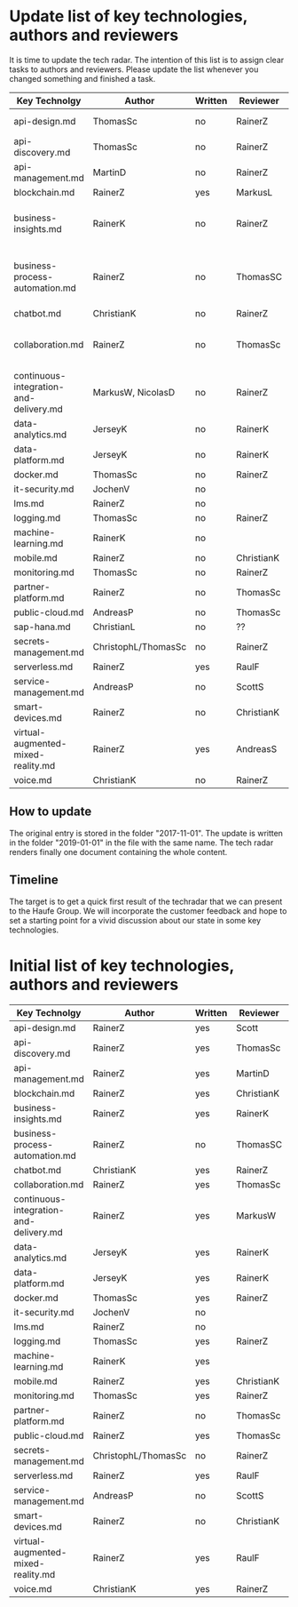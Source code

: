﻿# Update list of key technologies, authors and reviewers #

It is time to update the tech radar.
The intention of this list is to assign clear tasks to authors and reviewers.
Please update the list whenever you changed something and finished a task.

Key Technolgy                              | Author             | Written | Reviewer   | Reviewed | State
-------------------------------------------|--------------------|---------|------------|----------|----------------------------
api-design.md                              | ThomasSc           | no      | RainerZ    | no       | no update needed
api-discovery.md                           | ThomasSc           | no      | RainerZ    | no       | update 
api-management.md                          | MartinD            | no      | RainerZ    | no       | update
blockchain.md                              | RainerZ            | yes     | MarkusL    | yes      | update
business-insights.md                       | RainerK            | no      | RainerZ    | no       | ask RainerK and ThomasSc
business-process-automation.md             | RainerZ            | no      | ThomasSC   | no       | update - ask lexoffice and Larissa Wissmann
chatbot.md                                 | ChristianK         | no      | RainerZ    | no       | update
collaboration.md                           | RainerZ            | no      | ThomasSc   | no       | update needed (People.Os, lexoffice)
continuous-integration-and-delivery.md     | MarkusW, NicolasD  | no      | RainerZ    | no       | update
data-analytics.md                          | JerseyK            | no      | RainerK    | no       | update
data-platform.md                           | JerseyK            | no      | RainerK    | no       | update
docker.md                                  | ThomasSc           | no      | RainerZ    | no       | update
it-security.md                             | JochenV            | no      |            | no       | hide
lms.md                                     | RainerZ            | no      |            | no       | hide
logging.md                                 | ThomasSc           | no      | RainerZ    | no       | update
machine-learning.md                        | RainerK            | no      |            | no       | update
mobile.md                                  | RainerZ            | no      | ChristianK | no       | no update
monitoring.md                              | ThomasSc           | no      | RainerZ    | no       | update
partner-platform.md                        | RainerZ            | no      | ThomasSc   | no       | write
public-cloud.md                            | AndreasP           | no      | ThomasSc   | no       | update
sap-hana.md                                | ChristianL         | no      | ??         | no       | update
secrets-management.md                      | ChristophL/ThomasSc| no      | RainerZ    | no       | update
serverless.md                              | RainerZ            | yes     | RaulF      | no       | update
service-management.md                      | AndreasP           | no      | ScottS     | no       | update
smart-devices.md                           | RainerZ            | no      | ChristianK | no       | update
virtual-augmented-mixed-reality.md         | RainerZ            | yes     | AndreasS   | no       | update
voice.md                                   | ChristianK         | no      | RainerZ    | no       | update

## How to update ##

The original entry is stored in the folder "2017-11-01".
The update is written in the folder "2019-01-01" in the file with the same name.
The tech radar renders finally one document containing the whole content.

## Timeline ##

The target is to get a quick first result of the techradar that we can present to the Haufe Group.
We will incorporate the customer feedback and hope to set a starting point for a vivid discussion about our state in some key technologies.

# Initial list of key technologies, authors and reviewers #

Key Technolgy                              | Author             | Written | Reviewer   | Reviewed | State
-------------------------------------------|--------------------|---------|------------|----------|----------------------------
api-design.md                              | RainerZ            | yes     | Scott      | no       | ok
api-discovery.md                           | RainerZ            | yes     | ThomasSc   | no       | review needed
api-management.md                          | RainerZ            | yes     | MartinD    | no       | ok
blockchain.md                              | RainerZ            | yes     | ChristianK | no       | ok
business-insights.md                       | RainerZ            | yes     | RainerK    | no       | ok
business-process-automation.md             | RainerZ            | no      | ThomasSC   | no       | ok
chatbot.md                                 | ChristianK         | yes     | RainerZ    | yes      | ok
collaboration.md                           | RainerZ            | yes     | ThomasSc   | no       | ok
continuous-integration-and-delivery.md     | RainerZ            | yes     | MarkusW    | no       | ok
data-analytics.md                          | JerseyK            | yes     | RainerK    | no       | ok
data-platform.md                           | JerseyK            | yes     | RainerK    | no       | ok
docker.md                                  | ThomasSc           | yes     | RainerZ    | no       | ok
it-security.md                             | JochenV            | no      |            | no       | hide
lms.md                                     | RainerZ            | no      |            | no       | hide
logging.md                                 | ThomasSc           | yes     | RainerZ    | no       | ok
machine-learning.md                        | RainerK            | yes     |            | no       | ok
mobile.md                                  | RainerZ            | yes     | ChristianK | no       | ok
monitoring.md                              | ThomasSc           | yes     | RainerZ    | no       | ok
partner-platform.md                        | RainerZ            | no      | ThomasSc   | no       | ok
public-cloud.md                            | RainerZ            | yes     | ThomasSc   | no       | ok
secrets-management.md                      | ChristophL/ThomasSc| no      | RainerZ    | no       | under construction
serverless.md                              | RainerZ            | yes     | RaulF      | no       | ok
service-management.md                      | AndreasP           | no      | ScottS     | no       | ok
smart-devices.md                           | RainerZ            | no      | ChristianK | no       | ok
virtual-augmented-mixed-reality.md         | RainerZ            | yes     | RaulF      | no       | ok
voice.md                                   | ChristianK         | yes     | RainerZ    | no       | ok

